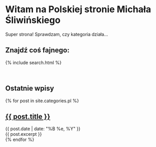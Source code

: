 # Witam na Polskiej stronie Michała Śliwińskiego

Super strona! Sprawdzam, czy kategoria działa...

## Znajdź coś fajnego:

{% include search.html %}

<br>

## Ostatnie wpisy

{% for post in site.categories.pl %}
<div class="post">
	<h2><a href="{{ post.url }}">{{ post.title }}</a></h2>
	<div class="date">
	{{ post.date | date: "%B %e, %Y" }}
	</div>
	<div class="entry">
	{{ post.excerpt }}
	</div>
</div>
{% endfor %}